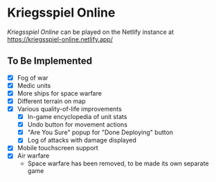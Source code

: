 # Kriegsspiel Online

*Kriegsspiel Online* can be played on the Netlify instance at https://kriegsspiel-online.netlify.app/

## To Be Implemented

* [x] Fog of war
* [x] Medic units
* [x] More ships for space warfare
* [x] Different terrain on map
* [x] Various quality-of-life improvements
    * [x] In-game encyclopedia of unit stats
    * [x] Undo button for movement actions
    * [x] "Are You Sure" popup for "Done Deploying" button
    * [x] Log of attacks with damage displayed
* [x] Mobile touchscreen support
* [x] Air warfare
    * Space warfare has been removed, to be made its own separate game
